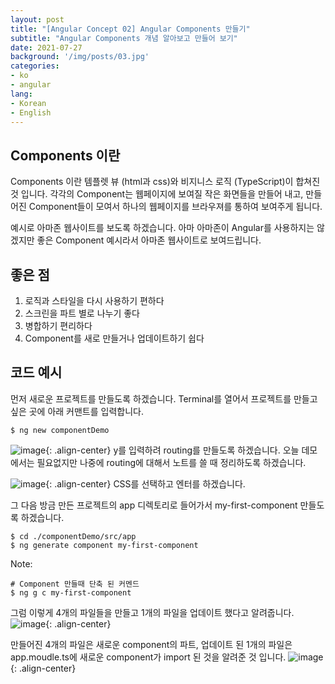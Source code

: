 ```yaml
---
layout: post
title: "[Angular Concept 02] Angular Components 만들기"
subtitle: "Angular Components 개념 알아보고 만들어 보기"
date: 2021-07-27
background: '/img/posts/03.jpg'
categories:
- ko
- angular
lang:
- Korean
- English
---
```


## Components 이란

Components 이란 템플렛 뷰 (html과 css)와 비지니스 로직 (TypeScript)이 합쳐진 것 입니다. 각각의 Component는 웹페이지에 보여질 작은 화면들을 만들어 내고, 만들어진 Component들이 모여서 하나의 웹페이지를 브라우져를 통하여 보여주게 됩니다. 

예시로 아마존 웹사이트를 보도록 하겠습니다. 아마 아마존이 Angular를 사용하지는 않겠지만 좋은 Component 예시라서 아마존 웹사이트로 보여드립니다.

## 좋은 점
1. 로직과 스타일을 다시 사용하기 편하다
2. 스크린을 파트 별로 나누기 좋다
3. 병합하기 편리하다
4. Component를 새로 만들거나 업데이트하기 쉽다

## 코드 예시

먼저 새로운 프로젝트를 만들도록 하겠습니다. Terminal를 열어서 프로젝트를 만들고 싶은 곳에 아래 커맨트를 입력합니다.
~~~~
$ ng new componentDemo
~~~~

![image](https://user-images.githubusercontent.com/44415731/127566380-1daac241-b8fd-4998-bebc-8207a12c2080.png){: .align-center}
y를 입력하려 routing를 만들도록 하겠습니다. 오늘 데모에서는 필요없지만 나중에 routing에 대해서 노트를 쓸 때 정리하도록 하겠습니다.

![image](https://user-images.githubusercontent.com/44415731/127567190-afec7ad3-3c57-4cb0-b8e6-de2ca36704a5.png){: .align-center}
CSS를 선택하고 엔터를 하겠습니다.

그 다음 방금 만든 프로젝트의 app 디렉토리로 들어가서 my-first-component 만들도록 하겠습니다.
~~~~
$ cd ./componentDemo/src/app
$ ng generate component my-first-component
~~~~

Note:
~~~~
# Component 만들때 단축 된 커멘드
$ ng g c my-first-component
~~~~

그럼 이렇게 4개의 파일들을 만들고 1개의 파일을 업데이트 했다고 알려줍니다.
![image](https://user-images.githubusercontent.com/44415731/127567976-706cb96f-89b6-4577-b6f1-7eec5859c333.png){: .align-center}

만들어진 4개의 파일은 새로운 component의 파트, 업데이트 된 1개의 파일은 app.moudle.ts에 새로운 component가 import 된 것을 알려준 것 입니다.
![image](https://user-images.githubusercontent.com/44415731/127569468-d28cc7e1-c714-4dbc-a342-b79379f31957.png){: .align-center}

